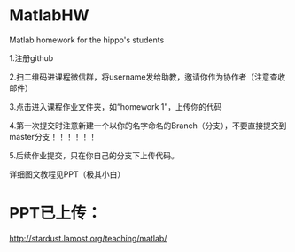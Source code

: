 # MatlabHW
Matlab homework for the hippo's students

1.注册github

2.扫二维码进课程微信群，将username发给助教，邀请你作为协作者（注意查收邮件）

3.点击进入课程作业文件夹，如“homework 1”，上传你的代码

4.第一次提交时注意新建一个以你的名字命名的Branch（分支），不要直接提交到master分支！！！！！！

5.后续作业提交，只在你自己的分支下上传代码。

详细图文教程见PPT（极其小白）

# PPT已上传：

http://stardust.lamost.org/teaching/matlab/
